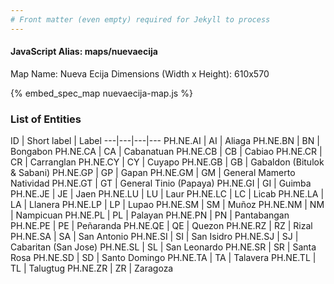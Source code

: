 ```yaml
---
# Front matter (even empty) required for Jekyll to process
---
```


#### JavaScript Alias: maps/nuevaecija

Map Name: Nueva Ecija
Dimensions (Width x Height): 610x570



{% embed_spec_map nuevaecija-map.js %}

### List of Entities

ID | Short label | Label
---|---|---|---
PH.NE.AI | AI | Aliaga
PH.NE.BN | BN | Bongabon
PH.NE.CA | CA | Cabanatuan
PH.NE.CB | CB | Cabiao
PH.NE.CR | CR | Carranglan
PH.NE.CY | CY | Cuyapo
PH.NE.GB | GB | Gabaldon (Bitulok & Sabani)
PH.NE.GP | GP | Gapan
PH.NE.GM | GM | General Mamerto Natividad
PH.NE.GT | GT | General Tinio (Papaya)
PH.NE.GI | GI | Guimba
PH.NE.JE | JE | Jaen
PH.NE.LU | LU | Laur
PH.NE.LC | LC | Licab
PH.NE.LA | LA | Llanera
PH.NE.LP | LP | Lupao
PH.NE.SM | SM | Muñoz
PH.NE.NM | NM | Nampicuan
PH.NE.PL | PL | Palayan
PH.NE.PN | PN | Pantabangan
PH.NE.PE | PE | Peñaranda
PH.NE.QE | QE | Quezon
PH.NE.RZ | RZ | Rizal
PH.NE.SA | SA | San Antonio
PH.NE.SI | SI | San Isidro
PH.NE.SJ | SJ | Cabaritan (San Jose)
PH.NE.SL | SL | San Leonardo
PH.NE.SR | SR | Santa Rosa
PH.NE.SD | SD | Santo Domingo
PH.NE.TA | TA | Talavera
PH.NE.TL | TL | Talugtug
PH.NE.ZR | ZR | Zaragoza